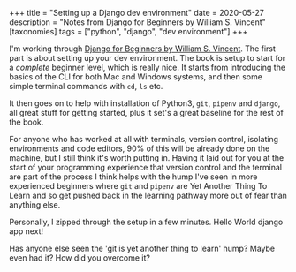 +++
title = "Setting up a Django dev environment"
date = 2020-05-27
description = "Notes from Django for Beginners by William S. Vincent"
[taxonomies]
tags = ["python", "django", "dev environment"]
+++

I'm working through [Django for Beginners by William S. Vincent](https://djangoforbeginners.com/). The first part is about setting up your dev environment. The book is setup to start for a _complete_ beginner level, which is really nice. It starts from introducing the basics of the CLI for both Mac and Windows systems, and then some simple terminal commands with `cd`, `ls` etc.

It then goes on to help with installation of Python3, `git`, `pipenv` and `django`, all great stuff for getting started, plus it set's a great baseline for the rest of the book.

For anyone who has worked at all with terminals, version control, isolating environments and code editors, 90% of this will be already done on the machine, but I still think it's worth putting in. Having it laid out for you at the start of your programming experience that version control and the terminal are part of the process I think helps with the hump I've seen in more experienced beginners where `git` and `pipenv` are Yet Another Thing To Learn and so get pushed back in the learning pathway more out of fear than anything else.

Personally, I zipped through the setup in a few minutes. Hello World django app next!

Has anyone else seen the 'git is yet another thing to learn' hump? Maybe even had it? How did you overcome it?